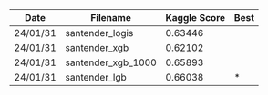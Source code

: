 | Date | Filename | Kaggle Score | Best |
|---|---|---|---|
| 24/01/31 | santender_logis | 0.63446 |  |
| 24/01/31 | santender_xgb | 0.62102 |  |
| 24/01/31 | santender_xgb_1000 | 0.65893 |  |
| 24/01/31 | santender_lgb | 0.66038 | * |

